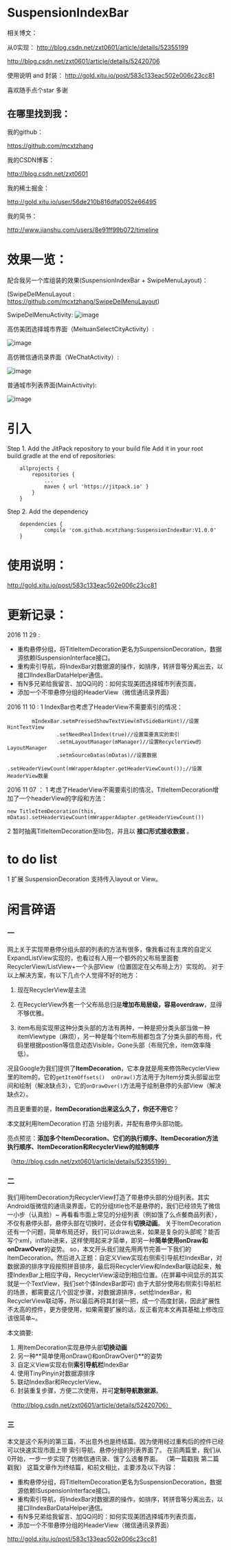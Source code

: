 # SuspensionIndexBar
相关博文：

从0实现：
http://blog.csdn.net/zxt0601/article/details/52355199

http://blog.csdn.net/zxt0601/article/details/52420706

使用说明 and 封装：
http://gold.xitu.io/post/583c133eac502e006c23cc81

喜欢随手点个star 多谢 

##  在哪里找到我：
我的github：

https://github.com/mcxtzhang

我的CSDN博客：

http://blog.csdn.net/zxt0601

我的稀土掘金：

http://gold.xitu.io/user/56de210b816dfa0052e66495

我的简书：

http://www.jianshu.com/users/8e91ff99b072/timeline

# 效果一览：
配合我另一个库组装的效果(SuspensionIndexBar + SwipeMenuLayout)：

(SwipeDelMenuLayout : https://github.com/mcxtzhang/SwipeDelMenuLayout)

SwipeDelMenuActivity:
![image](https://github.com/mcxtzhang/ItemDecorationIndexBar/blob/master/gif/ItemDecorationIndexBar_SwipeDel.gif)

高仿美团选择城市界面（MeituanSelectCityActivity）:

![image](https://github.com/mcxtzhang/ItemDecorationIndexBar/blob/master/gif/meituan.gif)

高仿微信通讯录界面（WeChatActivity）:

![image](https://github.com/mcxtzhang/ItemDecorationIndexBar/blob/master/gif/weixin.gif)

普通城市列表界面(MainActivity):

![image](https://github.com/mcxtzhang/ItemDecorationIndexBar/blob/master/gif/citylist)

# 引入
Step 1. Add the JitPack repository to your build file
Add it in your root build.gradle at the end of repositories:
```
	allprojects {
		repositories {
			...
			maven { url 'https://jitpack.io' }
		}
	}
```
Step 2. Add the dependency
```
	dependencies {
	        compile 'com.github.mcxtzhang:SuspensionIndexBar:V1.0.0'
	}
```

# 使用说明：
http://gold.xitu.io/post/583c133eac502e006c23cc81


# 更新记录：
2016 11 29 :
* 重构悬停分组，将TitleItemDecoration更名为SuspensionDecoration，数据源依赖ISuspensionInterface接口。
* 重构索引导航，将IndexBar对数据源的操作，如排序，转拼音等分离出去，以接口IIndexBarDataHelper通信。
* 有N多兄弟给我留言、加QQ问的：如何实现美团选择城市列表页面，
* 添加一个不带悬停分组的HeaderView（微信通讯录界面）

2016 11 10 :
1 IndexBar也考虑了HeaderView不需要索引的情况：
```
        mIndexBar.setmPressedShowTextView(mTvSideBarHint)//设置HintTextView
                .setNeedRealIndex(true)//设置需要真实的索引
                .setmLayoutManager(mManager)//设置RecyclerView的LayoutManager
                .setmSourceDatas(mDatas)//设置数据
                .setHeaderViewCount(mWrapperAdapter.getHeaderViewCount());//设置HeaderView数量
```

2016 11 07 ：
1 考虑了HeaderView不需要索引的情况，TitleItemDecoration增加了一个headerView的字段和方法：
```
new TitleItemDecoration(this, mDatas).setHeaderViewCount(mWrapperAdapter.getHeaderViewCount())
```
2 暂时抽离TitleItemDecoration至lib包，并且以 **接口形式接收数据** 。


# to do list
1 扩展 SuspensionDecoration 支持传入layout or View。


# 闲言碎语

### 一
网上关于实现带悬停分组头部的列表的方法有很多，像我看过有主席的自定义ExpandListView实现的，也看过有人用一个额外的父布局里面套 RecyclerView/ListView+一个头部View（位置固定在父布局上方）实现的。
对于以上解决方案，有以下几点个人觉得不好的地方：

1. 现在RecyclerView是主流

2. 在RecyclerView外套一个父布局总归是**增加布局层级，容易overdraw**，显得不够优雅。

3. item布局实现带这种分类头部的方法有两种，一种是把分类头部当做一种itemViewtype（麻烦），另一种是每个Item布局都包含了分类头部的布局，代码里根据postion等信息动态Visible，Gone头部（布局冗余，item效率降低）。

况且Google为我们提供了**ItemDecoration**，它本身就是用来修饰RecyclerView里的Item的，它的```getItemOffsets()  onDraw()```方法用于为Item分类头部留出空间和绘制（解决缺点3），它的```onDrawOver()```方法用于绘制悬停的头部View（解决缺点2）。

而且更重要的是，**ItemDecoration出来这么久了，你还不用它**？

本文就利用ItemDecoration 打造 分组列表，并配有悬停头部功能。


亮点预览：**添加多个ItemDecoration、它们的执行顺序、ItemDecoration方法执行顺序、ItemDecoration和RecyclerView的绘制顺序**

（http://blog.csdn.net/zxt0601/article/details/52355199）

### 二

我们用ItemDecoration为RecyclerView打造了带悬停头部的分组列表。其实Android版微信的通讯录界面，它的分组title也不是悬停的，我们已经领先了微信一小步（认真脸）~
再看看市面上常见的分组列表（例如饿了么点餐商品列表），不仅有悬停头部，悬停头部在切换时，还会伴有**切换动画**。
关于ItemDecoration还有一个问题，简单布局还好，我们可以draw出来，如果是复杂的头部呢？能否写个xml，inflate进来，这样使用起来才简单，即另一种**简单使用onDraw和onDrawOver**的姿势。
so，本文开头我们就先用两节完善一下我们的ItemDecoration。然后进入正题：自定义View实现右侧索引导航栏IndexBar，对数据源的排序字段按照拼音排序，最后将RecyclerView和IndexBar联动起来，触摸IndexBar上相应字母，RecyclerView滚动到相应位置。(在屏幕中间显示的其实就是一个TextView，我们set个体IndexBar即可)
由于大部分使用右侧索引导航栏的场景，都需要这几个固定步骤，对数据源排序，set给IndexBar，和RecyclerView联动等，所以最后再将其封装一把，成一个高度封装，因此扩展性不太高的控件，更方便使用，如果需要扩展的话，反正看完本文再其基础上修改应该很简单~。

本文摘要:
 1. 用ItemDecoration实现悬停头部**切换动画**
 2. 另一种**简单使用onDraw()和onDrawOver()**的姿势
 3. 自定义View实现右侧**索引导航栏**IndexBar
 4. 使用TinyPinyin对数据源排序
 5. 联动IndexBar和RecyclerView。
 6. 封装重复步骤，方便二次使用，并可**定制导航数据源**。

（http://blog.csdn.net/zxt0601/article/details/52420706）

### 三

本文是这个系列的第三篇，不出意外也是终结篇。因为使用经过重构后的控件已经可以快速实现市面上带 索引导航、悬停分组的列表界面了。
在前两篇里，我们从0开始，一步一步实现了仿微信通讯录、饿了么选餐界面。
（第一篇戳我 第二篇戳我）
这篇文章作为终结篇，和前文相比，主要涉及以下内容：

* 重构悬停分组，将TitleItemDecoration更名为SuspensionDecoration，数据源依赖ISuspensionInterface接口。
* 重构索引导航，将IndexBar对数据源的操作，如排序，转拼音等分离出去，以接口IIndexBarDataHelper通信。
* 有N多兄弟给我留言、加QQ问的：如何实现美团选择城市列表页面，
* 添加一个不带悬停分组的HeaderView（微信通讯录界面）

http://gold.xitu.io/post/583c133eac502e006c23cc81